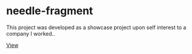 # needle-fragment

This project was developed as a showcase project upon self interest to a company I worked..


[View](https://vigneshg1616.github.io/needle-fragment/)

